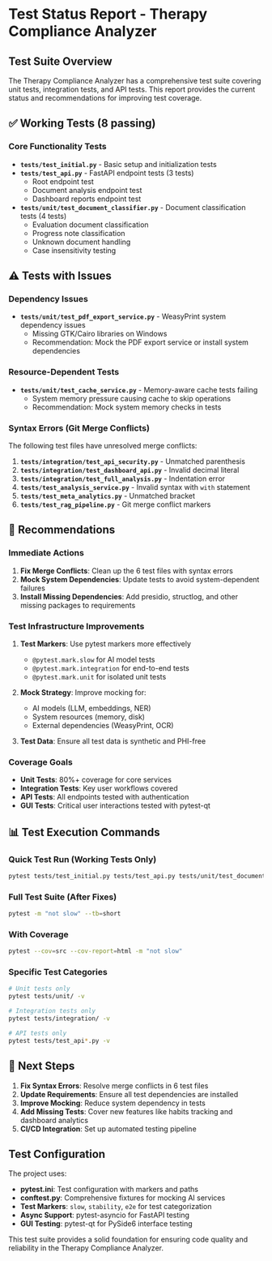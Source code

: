 # Test Status Report - Therapy Compliance Analyzer

## Test Suite Overview

The Therapy Compliance Analyzer has a comprehensive test suite covering unit tests, integration tests, and API tests. This report provides the current status and recommendations for improving test coverage.

## ✅ Working Tests (8 passing)

### Core Functionality Tests
- **`tests/test_initial.py`** - Basic setup and initialization tests
- **`tests/test_api.py`** - FastAPI endpoint tests (3 tests)
  - Root endpoint test
  - Document analysis endpoint test  
  - Dashboard reports endpoint test
- **`tests/unit/test_document_classifier.py`** - Document classification tests (4 tests)
  - Evaluation document classification
  - Progress note classification
  - Unknown document handling
  - Case insensitivity testing

## ⚠️ Tests with Issues

### Dependency Issues
- **`tests/unit/test_pdf_export_service.py`** - WeasyPrint system dependency issues
  - Missing GTK/Cairo libraries on Windows
  - Recommendation: Mock the PDF export service or install system dependencies

### Resource-Dependent Tests  
- **`tests/unit/test_cache_service.py`** - Memory-aware cache tests failing
  - System memory pressure causing cache to skip operations
  - Recommendation: Mock system memory checks in tests

### Syntax Errors (Git Merge Conflicts)
The following test files have unresolved merge conflicts:

1. **`tests/integration/test_api_security.py`** - Unmatched parenthesis
2. **`tests/integration/test_dashboard_api.py`** - Invalid decimal literal  
3. **`tests/integration/test_full_analysis.py`** - Indentation error
4. **`tests/test_analysis_service.py`** - Invalid syntax with `with` statement
5. **`tests/test_meta_analytics.py`** - Unmatched bracket
6. **`tests/test_rag_pipeline.py`** - Git merge conflict markers

## 🔧 Recommendations

### Immediate Actions
1. **Fix Merge Conflicts**: Clean up the 6 test files with syntax errors
2. **Mock System Dependencies**: Update tests to avoid system-dependent failures
3. **Install Missing Dependencies**: Add presidio, structlog, and other missing packages to requirements

### Test Infrastructure Improvements
1. **Test Markers**: Use pytest markers more effectively
   - `@pytest.mark.slow` for AI model tests
   - `@pytest.mark.integration` for end-to-end tests
   - `@pytest.mark.unit` for isolated unit tests

2. **Mock Strategy**: Improve mocking for:
   - AI models (LLM, embeddings, NER)
   - System resources (memory, disk)
   - External dependencies (WeasyPrint, OCR)

3. **Test Data**: Ensure all test data is synthetic and PHI-free

### Coverage Goals
- **Unit Tests**: 80%+ coverage for core services
- **Integration Tests**: Key user workflows covered
- **API Tests**: All endpoints tested with authentication
- **GUI Tests**: Critical user interactions tested with pytest-qt

## 📊 Test Execution Commands

### Quick Test Run (Working Tests Only)
```bash
pytest tests/test_initial.py tests/test_api.py tests/unit/test_document_classifier.py -v
```

### Full Test Suite (After Fixes)
```bash
pytest -m "not slow" --tb=short
```

### With Coverage
```bash
pytest --cov=src --cov-report=html -m "not slow"
```

### Specific Test Categories
```bash
# Unit tests only
pytest tests/unit/ -v

# Integration tests only  
pytest tests/integration/ -v

# API tests only
pytest tests/test_api*.py -v
```

## 🎯 Next Steps

1. **Fix Syntax Errors**: Resolve merge conflicts in 6 test files
2. **Update Requirements**: Ensure all test dependencies are installed
3. **Improve Mocking**: Reduce system dependency in tests
4. **Add Missing Tests**: Cover new features like habits tracking and dashboard analytics
5. **CI/CD Integration**: Set up automated testing pipeline

## Test Configuration

The project uses:
- **pytest.ini**: Test configuration with markers and paths
- **conftest.py**: Comprehensive fixtures for mocking AI services
- **Test Markers**: `slow`, `stability`, `e2e` for test categorization
- **Async Support**: pytest-asyncio for FastAPI testing
- **GUI Testing**: pytest-qt for PySide6 interface testing

This test suite provides a solid foundation for ensuring code quality and reliability in the Therapy Compliance Analyzer.